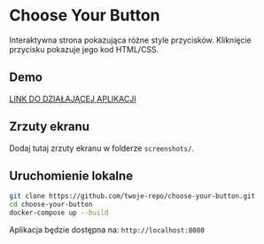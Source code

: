 # Choose Your Button

Interaktywna strona pokazująca różne style przycisków. Kliknięcie przycisku pokazuje jego kod HTML/CSS.

## Demo
[LINK DO DZIAŁAJĄCEJ APLIKACJI](https://twoj-link-paas.com)

## Zrzuty ekranu
Dodaj tutaj zrzuty ekranu w folderze `screenshots/`.

## Uruchomienie lokalne
```bash
git clone https://github.com/twoje-repo/choose-your-button.git
cd choose-your-button
docker-compose up --build
```

Aplikacja będzie dostępna na: `http://localhost:8080`
